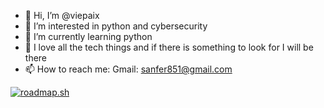- 👋 Hi, I’m @viepaix
- 👀 I’m interested in python and cybersecurity
- 🌱 I’m currently learning python
- 💞️ I love all the tech things and if there is something to look for I will be there
- 📫 How to reach me: Gmail: sanfer851@gmail.com

<!---
viepaix/viepaix is a ✨ special ✨ repository because its `README.md` (this file) appears on your GitHub profile.
You can click the Preview link to take a look at your changes.
--->

[![roadmap.sh](https://roadmap.sh/card/tall/669155f2607a23fdb7e0349b?variant=dark)](https://roadmap.sh/u/viepaix)
